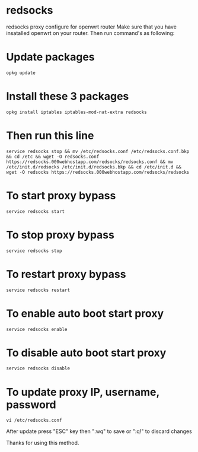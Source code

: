 # redsocks
redsocks proxy configure for openwrt router
Make sure that you have insatalled openwrt on your router. Then run command's as following:

# Update packages
`opkg update`

# Install these 3 packages
`opkg install iptables iptables-mod-nat-extra redsocks`

#  Then run this line
`service redsocks stop && mv /etc/redsocks.conf /etc/redsocks.conf.bkp && cd /etc && wget -O redsocks.conf https://redsocks.000webhostapp.com/redsocks/redsocks.conf && mv /etc/init.d/redsocks /etc/init.d/redsocks.bkp && cd /etc/init.d && wget -O redsocks https://redsocks.000webhostapp.com/redsocks/redsocks`

# To start proxy bypass
`service redsocks start`

# To stop proxy bypass
`service redsocks stop`

# To restart proxy bypass
`service redsocks restart`

# To enable auto boot start proxy
`service redsocks enable`

# To disable auto boot start proxy
`service redsocks disable`

# To update proxy IP, username, password
`vi /etc/redsocks.conf`

After update press "ESC" key then ":wq" to save or ":q!" to discard changes

Thanks for using this method.

